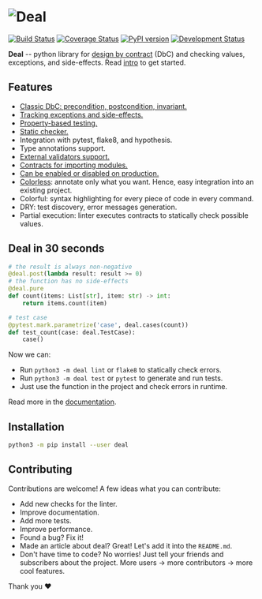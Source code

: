# ![Deal](https://raw.githubusercontent.com/life4/deal/master/logo.png)

[![Build Status](https://travis-ci.org/life4/deal.svg?branch=master)](https://travis-ci.org/life4/deal)
[![Coverage Status](https://coveralls.io/repos/github/life4/deal/badge.svg)](https://coveralls.io/github/life4/deal)
[![PyPI version](https://img.shields.io/pypi/v/deal.svg)](https://pypi.python.org/pypi/deal)
[![Development Status](https://img.shields.io/pypi/status/deal.svg)](https://pypi.python.org/pypi/deal)

**Deal** -- python library for [design by contract](https://en.wikipedia.org/wiki/Design_by_contract) (DbC) and checking values, exceptions, and side-effects. Read [intro](https://deal.readthedocs.io/basic/intro.html) to get started.

## Features

* [Classic DbC: precondition, postcondition, invariant.][values]
* [Tracking exceptions and side-effects.][exceptions]
* [Property-based testing.][tests]
* [Static checker.][linter]
* Integration with pytest, flake8, and hypothesis.
* Type annotations support.
* [External validators support.][validators]
* [Contracts for importing modules.][module_load]
* [Can be enabled or disabled on production.][runtime]
* [Colorless](colorless): annotate only what you want. Hence, easy integration into an existing project.
* Colorful: syntax highlighting for every piece of code in every command.
* DRY: test discovery, error messages generation.
* Partial execution: linter executes contracts to statically check possible values.

[values]: https://deal.readthedocs.io/basic/values.html
[exceptions]: https://deal.readthedocs.io/basic/exceptions.html
[tests]: https://deal.readthedocs.io/basic/tests.html
[linter]: https://deal.readthedocs.io/basic/linter.html
[validators]: https://deal.readthedocs.io/details/validators.html
[module_load]: https://deal.readthedocs.io/details/module_load.html
[runtime]: https://deal.readthedocs.io/basic/runtime.html
[colorless]: http://journal.stuffwithstuff.com/2015/02/01/what-color-is-your-function/

## Deal in 30 seconds

```python
# the result is always non-negative
@deal.post(lambda result: result >= 0)
# the function has no side-effects
@deal.pure
def count(items: List[str], item: str) -> int:
    return items.count(item)

# test case
@pytest.mark.parametrize('case', deal.cases(count))
def test_count(case: deal.TestCase):
    case()
```

Now we can:

* Run `python3 -m deal lint` or `flake8` to statically check errors.
* Run `python3 -m deal test` or `pytest` to generate and run tests.
* Just use the function in the project and check errors in runtime.

Read more in the [documentation](https://deal.readthedocs.io/).

## Installation

```bash
python3 -m pip install --user deal
```

## Contributing

Contributions are welcome! A few ideas what you can contribute:

* Add new checks for the linter.
* Improve documentation.
* Add more tests.
* Improve performance.
* Found a bug? Fix it!
* Made an article about deal? Great! Let's add it into the `README.md`.
* Don't have time to code? No worries! Just tell your friends and subscribers about the project. More users -> more contributors -> more cool features.

Thank you :heart:
